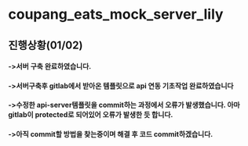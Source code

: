 # coupang_eats_mock_server_lily

## 진행상황(01/02)
#### ->서버 구축 완료하였습니다. 
#### ->서버구축후 gitlab에서 받아온 템플릿으로 api 연동 기초작업 완료하였습니다 
#### ->수정한 api-server템플릿을 commit하는 과정에서 오류가 발생했습니다. 아마 gitlab이 protected로 되어있어 오류가 발생한 듯 합니다. 
#### ->아직 commit할 방법을 찾는중이며 해결 후 코드 commit하겠습니다. 
